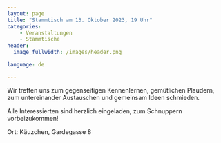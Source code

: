 ```yaml
---
layout: page
title: "Stammtisch am 13. Oktober 2023, 19 Uhr"
categories:
    - Veranstaltungen
    - Stammtische
header:
  image_fullwidth: /images/header.png

language: de

---
```



Wir treffen uns zum gegenseitigen Kennenlernen, gemütlichen Plaudern, zum untereinander Austauschen und gemeinsam Ideen schmieden. 

Alle Interessierten sind herzlich eingeladen, zum Schnuppern vorbeizukommen! 


Ort: Käuzchen, Gardegasse 8

<div
    data-service="googlemaps"
    data-id="!1m18!1m12!1m3!1d2659.073709854952!2d16.352563574873077!3d48.20519614645324!2m3!1f0!2f0!3f0!3m2!1i1024!2i768!4f13.1!3m3!1m2!1s0x476d0793d56d8ccd%3A0x9e1966395b6101c5!2sDas%20K%C3%A4uzchen!5e0!3m2!1sen!2sit!4v1693893671818!5m2!1sen!2sit"
    data-autoscale
></div>


